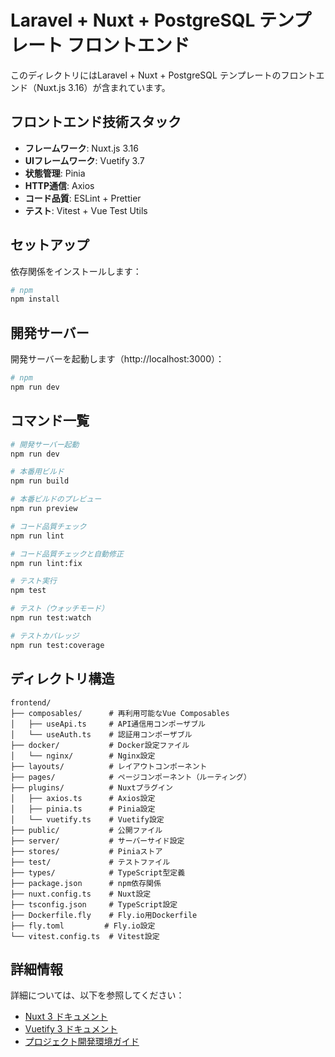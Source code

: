 # Laravel + Nuxt + PostgreSQL テンプレート フロントエンド

このディレクトリにはLaravel + Nuxt + PostgreSQL テンプレートのフロントエンド（Nuxt.js 3.16）が含まれています。

## フロントエンド技術スタック

- **フレームワーク**: Nuxt.js 3.16
- **UIフレームワーク**: Vuetify 3.7
- **状態管理**: Pinia
- **HTTP通信**: Axios
- **コード品質**: ESLint + Prettier
- **テスト**: Vitest + Vue Test Utils

## セットアップ

依存関係をインストールします：

```bash
# npm
npm install
```

## 開発サーバー

開発サーバーを起動します（http://localhost:3000）：

```bash
# npm
npm run dev
```

## コマンド一覧

```bash
# 開発サーバー起動
npm run dev

# 本番用ビルド
npm run build

# 本番ビルドのプレビュー
npm run preview

# コード品質チェック
npm run lint

# コード品質チェックと自動修正
npm run lint:fix

# テスト実行
npm test

# テスト（ウォッチモード）
npm run test:watch

# テストカバレッジ
npm run test:coverage
```

## ディレクトリ構造

```
frontend/
├── composables/      # 再利用可能なVue Composables
│   ├── useApi.ts     # API通信用コンポーザブル
│   └── useAuth.ts    # 認証用コンポーザブル
├── docker/           # Docker設定ファイル
│   └── nginx/        # Nginx設定
├── layouts/          # レイアウトコンポーネント
├── pages/            # ページコンポーネント（ルーティング）
├── plugins/          # Nuxtプラグイン
│   ├── axios.ts      # Axios設定
│   ├── pinia.ts      # Pinia設定
│   └── vuetify.ts    # Vuetify設定
├── public/           # 公開ファイル
├── server/           # サーバーサイド設定
├── stores/           # Piniaストア
├── test/             # テストファイル
├── types/            # TypeScript型定義
├── package.json      # npm依存関係
├── nuxt.config.ts    # Nuxt設定
├── tsconfig.json     # TypeScript設定
├── Dockerfile.fly    # Fly.io用Dockerfile
├── fly.toml         # Fly.io設定
└── vitest.config.ts  # Vitest設定
```

## 詳細情報

詳細については、以下を参照してください：

- [Nuxt 3 ドキュメント](https://nuxt.com/docs/getting-started/introduction)
- [Vuetify 3 ドキュメント](https://vuetifyjs.com/en/introduction/why-vuetify/)
- [プロジェクト開発環境ガイド](../DEVELOPMENT.md)
